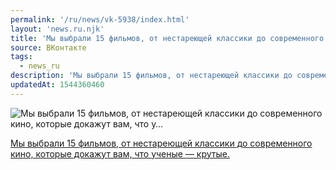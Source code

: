 ```yaml
---
permalink: '/ru/news/vk-5938/index.html'
layout: 'news.ru.njk'
title: 'Мы выбрали 15 фильмов, от нестареющей классики до современного кино, которые докажут вам, что у'
source: ВКонтакте
tags:
  - news_ru
description: 'Мы выбрали 15 фильмов, от нестареющей классики до современного кино, которые докажут вам, что у…'
updatedAt: 1544360460
---
```

![Мы выбрали 15 фильмов, от нестареющей классики до современного кино, которые докажут вам, что у…](https://sun9-73.userapi.com/impf/c852032/v852032333/615a9/esY965wiWrQ.jpg?size=1280x720&quality=96&sign=e9912e22db25eb8af0a8ebb50e8dd8e4&c_uniq_tag=T6DWalJbx-EHT8B8KtTaW1MPxTmWccKKrE_tedMh5po&type=album)

[Мы выбрали 15 фильмов, от нестареющей классики до современного кино, которые докажут вам, что ученые — крутые.](https://m.vk.com/@physvsu-15-filmov-o-matematikah-i-fizikah-kotorye-vozrodyat-interes)
